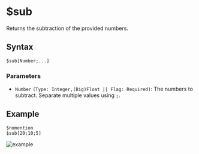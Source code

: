 # $sub
Returns the subtraction of the provided numbers.

## Syntax
```
$sub[Number;...]
```

### Parameters
- `Number` `(Type: Integer,(Big)Float || Flag: Required)`: The numbers to subtract. Separate multiple values using `;`.

## Example
```
$nomention
$sub[20;10;5]
```
![example](https://user-images.githubusercontent.com/69215413/126549467-f13c397e-9749-4fe5-80bd-c31b720d41aa.png)
